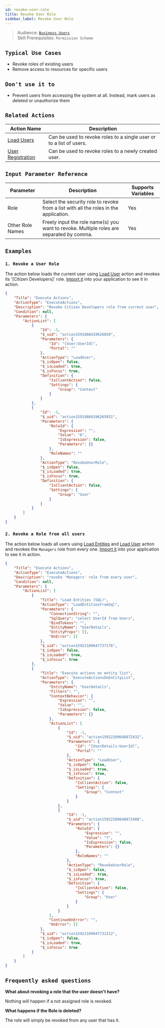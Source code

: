 ```yaml
---
id: revoke-user-role
title: Revoke User Role
sidebar_label: Revoke User Role
---
```


> Audience: [`Business Users`](/docs/audience#business-users)<br/>
> Skill Prerequisites: `Permission Scheme`

## `Typical Use Cases`

- Revoke roles of existing users
- Remove access to resources for specific users

## `Don't use it to`

- Prevent users from accessing the system at all. Instead, mark users as deleted or unauthorize them

## `Related Actions`

| Action Name                                             | Description                                                         |
| ------------------------------------------------------- | ------------------------------------------------------------------- |
| [Load Users](/docs/Actions/load-user.md)                | Can be used to revoke roles to a single user or to a list of users. |
| [User Registration](/docs/Actions/user-registration.md) | Can be used to revoke roles to a newly created user.                |

## `Input Parameter Reference`

| Parameter        | Description                                                                              | Supports Variables |
| ---------------- | ---------------------------------------------------------------------------------------- | ------------------ |
| Role             | Select the security role to revoke from a list with all the roles in the application.                                | Yes                |
| Other Role Names | Freely input the role name(s) you want to revoke. Multiple roles are separated by comma. | Yes                |

## `Examples`

### `1. Revoke a User Role `

The action below loads the current user using [Load User](/docs/Actions/load-user) action and revokes its '[Citizen Developers]' role. [Import it](/docs/Actions/Import-actions) into your application to see it in action.

```json
{
    "Title": "Execute Actions",
    "ActionType": "ExecuteActions",
    "Description": "Revoke Citizen Developers role from current user",
    "Condition": null,
    "Parameters": {
        "ActionList": [
            {
                "Id": -1,
                "$_uid": "action1591868419626850",
                "Parameters": {
                    "Id": "[User:UserId]",
                    "Portal": ""
                },
                "ActionType": "LoadUser",
                "$_isOpen": false,
                "$_isLoaded": true,
                "$_isFocus": true,
                "Definition": {
                    "IsClientAction": false,
                    "Settings": {
                        "Group": "Context"
                    }
                }
            },
            {
                "Id": -1,
                "$_uid": "action15918684196265931",
                "Parameters": {
                    "RoleId": {
                        "Expression": "",
                        "Value": "6",
                        "IsExpression": false,
                        "Parameters": {}
                    },
                    "RoleNames": ""
                },
                "ActionType": "RevokeUserRole",
                "$_isOpen": false,
                "$_isLoaded": true,
                "$_isFocus": true,
                "Definition": {
                    "IsClientAction": false,
                    "Settings": {
                        "Group": "User"
                    }
                }
            }
        ]
    }
}
```

### `2. Revoke a Role from all users`

The action below loads all users using [Load Entities](/docs/Actions/load-entitites) and [Load User](/docs/Actions/load-user) action and revokes the `Managers` role from every one. [Import it](/docs/Actions/Import-actions) into your application to see it in action.

```json
{
    "Title": "Execute Actions",
    "ActionType": "ExecuteActions",
    "Description": "revoke 'Managers' role from every user",
    "Condition": null,
    "Parameters": {
        "ActionList": [
            {
                "Title": "Load Entities (SQL)",
                "ActionType": "LoadEntitiesFromSql",
                "Parameters": {
                    "ConnectionString": "",
                    "SqlQuery": "select UserId from Users",
                    "BindTokens": "",
                    "EntityName": "UserDetails",
                    "EntityProps": [],
                    "OnError": []
                },
                "$_uid": "action15922109647737176",
                "$_isOpen": false,
                "$_isLoaded": true,
                "$_isFocus": true
            },
            {
                "Title": "Execute actions on entity list",
                "ActionType": "ExecuteActionsOnEntityList",
                "Parameters": {
                    "EntityName": "UserDetails",
                    "Filters": "",
                    "ContextBehavior": {
                        "Expression": "",
                        "Value": "",
                        "IsExpression": false,
                        "Parameters": {}
                    },
                    "ActionList": [
                        {
                            "Id": -1,
                            "$_uid": "action15922109648872432",
                            "Parameters": {
                                "Id": "[UserDetails:UserId]",
                                "Portal": ""
                            },
                            "ActionType": "LoadUser",
                            "$_isOpen": false,
                            "$_isLoaded": true,
                            "$_isFocus": true,
                            "Definition": {
                                "IsClientAction": false,
                                "Settings": {
                                    "Group": "Context"
                                }
                            }
                        },
                        {
                            "Id": -1,
                            "$_uid": "action15922109648872488",
                            "Parameters": {
                                "RoleId": {
                                    "Expression": "",
                                    "Value": "7",
                                    "IsExpression": false,
                                    "Parameters": {}
                                },
                                "RoleNames": ""
                            },
                            "ActionType": "RevokeUserRole",
                            "$_isOpen": false,
                            "$_isLoaded": true,
                            "$_isFocus": true,
                            "Definition": {
                                "IsClientAction": false,
                                "Settings": {
                                    "Group": "User"
                                }
                            }
                        }
                    ],
                    "ContinueOnError": "",
                    "OnError": []
                },
                "$_uid": "action15922109647731312",
                "$_isOpen": false,
                "$_isLoaded": true,
                "$_isFocus": true
            }
        ]
    }
}
```

## `Frequently asked questions`

**What about revoking a role that the user doesn't have?**

Nothing will happen if a not assigned role is revoked.

**What happens if the Role is deleted?**

The role will simply be revoked from any user that has it.
